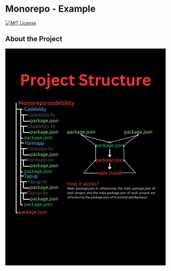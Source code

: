 # Monorepo - Example

[![MIT License][license-shield]][license-url]

[license-shield]: https://img.shields.io/github/license/othneildrew/Best-README-Template.svg?style=for-the-badge
[license-url]: https://github.com/Chysev/monorepo/LICENSE

## About the Project

<img src="./Monorepo-workspace.jpg" >
